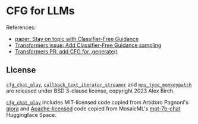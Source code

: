# CFG for LLMs

References:

- [paper: Stay on topic with Classifier-Free Guidance](https://arxiv.org/abs/2306.17806)
- [Transformers issue: Add Classifier-Free Guidance sampling](https://github.com/huggingface/transformers/issues/24536)
- [Transformers PR: add CFG for .generate()](https://github.com/huggingface/transformers/pull/24654)

## License

[`cfg_chat_play`](scripts/cfg_chat_play.py), [`callback_text_iterator_streamer`](src/callback_text_iterator_streamer.py) and [`mps_type_monkeypatch`](src/mps_type_monkeypatch.py) are released under BSD 3-clause license, copyright 2023 Alex Birch.

[`cfg_chat_play`](scripts/cfg_chat_play.py) includes MIT-licensed code copied from Artidoro Pagnoni's [qlora](https://github.com/artidoro/qlora) and [Apache-licensed](licenses/MosaicML-mpt-7b-chat-hf-space.Apache.LICENSE.txt) code copied from MosaicML's [mpt-7b-chat](https://huggingface.co/spaces/mosaicml/mpt-7b-chat/blob/main/app.py) Huggingface Space.
